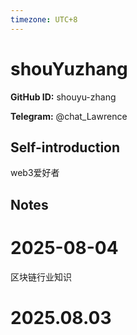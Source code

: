 ```yaml
---
timezone: UTC+8
---
```


# shouYuzhang

**GitHub ID:** shouyu-zhang

**Telegram:** @chat_Lawrence

## Self-introduction

web3爱好者

## Notes

<!-- Content_START -->
# 2025-08-04

区块链行业知识

# 2025.08.03


<!-- Content_END -->
